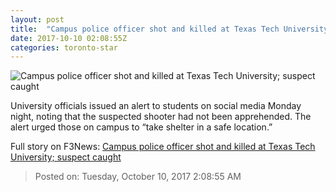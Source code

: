 ```yaml
---
layout: post
title:  "Campus police officer shot and killed at Texas Tech University; suspect caught"
date: 2017-10-10 02:08:55Z
categories: toronto-star
---
```


![Campus police officer shot and killed at Texas Tech University; suspect caught](https://www.thestar.com/content/dam/thestar/news/world/2017/10/09/texas-tech-university-on-lockdown-after-shooting-reported-at-campus-police-station/texas_tech.jpg)

University officials issued an alert to students on social media Monday night, noting that the suspected shooter had not been apprehended. The alert urged those on campus to “take shelter in a safe location.”


Full story on F3News: [Campus police officer shot and killed at Texas Tech University; suspect caught](http://www.f3nws.com/n/nxNGHC)

> Posted on: Tuesday, October 10, 2017 2:08:55 AM
